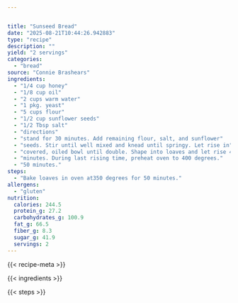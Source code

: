 ```yaml
---


title: "Sunseed Bread"
date: "2025-08-21T10:44:26.942883"
type: "recipe"
description: ""
yield: "2 servings"
categories:
  - "bread"
source: "Connie Brashears"
ingredients:
  - "1/4 cup honey"
  - "1/8 cup oil"
  - "2 cups warm water"
  - "1 pkg. yeast"
  - "5 cups flour"
  - "1/2 cup sunflower seeds"
  - "1/2 Tbsp salt"
  - "directions"
  - "stand for 30 minutes. Add remaining flour, salt, and sunflower"
  - "seeds. Stir until well mixed and knead until springy. Let rise in"
  - "covered, oiled bowl until double. Shape into loaves and let rise 45"
  - "minutes. During last rising time, preheat oven to 400 degrees."
  - "50 minutes."
steps:
  - "Bake loaves in oven at350 degrees for 50 minutes."
allergens:
  - "gluten"
nutrition:
  calories: 244.5
  protein_g: 27.2
  carbohydrates_g: 100.9
  fat_g: 66.5
  fiber_g: 8.3
  sugar_g: 41.9
  servings: 2
---
```


{{< recipe-meta >}}

{{< ingredients >}}

{{< steps >}}
